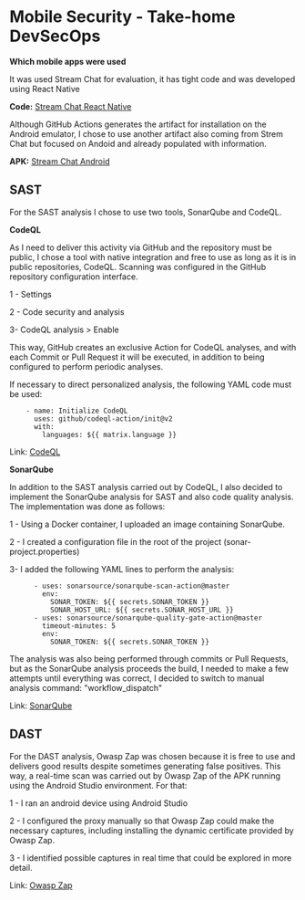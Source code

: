 # Mobile Security - Take-home DevSecOps

**Which mobile apps were used**

It was used Stream Chat for evaluation, it has tight code and was developed using React Native

**Code:** [Stream Chat React Native](https://github.com/GetStream/stream-chat-react-native)

Although GitHub Actions generates the artifact for installation on the Android emulator, I chose to use another artifact also coming from Strem Chat but focused on Andoid and already populated with information.

**APK:** [Stream Chat Android](https://github.com/GetStream/stream-chat-android)


## SAST

For the SAST analysis I chose to use two tools, SonarQube and CodeQL.

**CodeQL**

As I need to deliver this activity via GitHub and the repository must be public, I chose a tool with native integration and free to use as long as it is in public repositories, CodeQL.
Scanning was configured in the GitHub repository configuration interface.

1 - Settings

2 - Code security and analysis

3- CodeQL analysis > Enable

This way, GitHub creates an exclusive Action for CodeQL analyses, and with each Commit or Pull Request it will be executed, in addition to being configured to perform periodic analyses.

If necessary to direct personalized analysis, the following YAML code must be used:
```
    - name: Initialize CodeQL
      uses: github/codeql-action/init@v2
      with:
        languages: ${{ matrix.language }}
```
Link: [CodeQL](https://codeql.github.com/) 

**SonarQube**

In addition to the SAST analysis carried out by CodeQL, I also decided to implement the SonarQube analysis for SAST and also code quality analysis. The implementation was done as follows:

1 - Using a Docker container, I uploaded an image containing SonarQube.

2 - I created a configuration file in the root of the project (sonar-project.properties)

3- I added the following YAML lines to perform the analysis:

```
      - uses: sonarsource/sonarqube-scan-action@master
        env:
          SONAR_TOKEN: ${{ secrets.SONAR_TOKEN }}
          SONAR_HOST_URL: ${{ secrets.SONAR_HOST_URL }}
      - uses: sonarsource/sonarqube-quality-gate-action@master
        timeout-minutes: 5
        env:
          SONAR_TOKEN: ${{ secrets.SONAR_TOKEN }}
```

The analysis was also being performed through commits or Pull Requests, but as the SonarQube analysis proceeds the build, I needed to make a few attempts until everything was correct, I decided to switch to manual analysis command: "workflow_dispatch"

Link: [SonarQube](https://hub.docker.com/_/sonarqube)

## DAST

For the DAST analysis, Owasp Zap was chosen because it is free to use and delivers good results despite sometimes generating false positives.
This way, a real-time scan was carried out by Owasp Zap of the APK running using the Android Studio environment. For that:

1 - I ran an android device using Android Studio

2 - I configured the proxy manually so that Owasp Zap could make the necessary captures, including installing the dynamic certificate provided by Owasp Zap.

3 - I identified possible captures in real time that could be explored in more detail.

Link: [Owasp Zap](https://www.zaproxy.org/)


